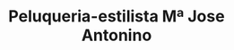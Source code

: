 ---
title: "Peluqueria-estilista Mª Jose Antonino"
url: /torrent/peluqueria-estilista-ma-jose-antonino/
shop: Friseur
---
